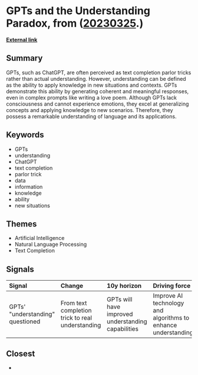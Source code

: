 # __GPTs and the Understanding Paradox__, from ([20230325](https://kghosh.substack.com/p/20230325).)

__[External link](https://danielmiessler.com/blog/yes-gpts-llms-understand-argument/?mc_cid=ced72d1077&mc_eid=794406189d)__



## Summary

GPTs, such as ChatGPT, are often perceived as text completion parlor tricks rather than actual understanding. However, understanding can be defined as the ability to apply knowledge in new situations and contexts. GPTs demonstrate this ability by generating coherent and meaningful responses, even in complex prompts like writing a love poem. Although GPTs lack consciousness and cannot experience emotions, they excel at generalizing concepts and applying knowledge to new scenarios. Therefore, they possess a remarkable understanding of language and its applications.

## Keywords

* GPTs
* understanding
* ChatGPT
* text completion
* parlor trick
* data
* information
* knowledge
* ability
* new situations

## Themes

* Artificial Intelligence
* Natural Language Processing
* Text Completion

## Signals

| Signal                           | Change                                           | 10y horizon                                        | Driving force                                                 |
|:---------------------------------|:-------------------------------------------------|:---------------------------------------------------|:--------------------------------------------------------------|
| GPTs' "understanding" questioned | From text completion trick to real understanding | GPTs will have improved understanding capabilities | Improve AI technology and algorithms to enhance understanding |

## Closest

* 